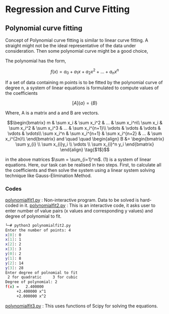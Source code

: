 # Regression and Curve Fitting


## Polynomial curve fitting
Concept of Polynomial curve fitting is similar to linear curve fitting. A straight might not be the ideal representative of the data under consideration. Then some polynomial curve might be a good choice,

The polynomial has the form, 
```math
f(x) = a_0 + a_1x + a_2x^2 + ... + a_nx^n
```
If a set of data containing m points is to be fitted by the polynomial curve of degree n, a system of linear equations is formulated to compute values of the coefficients
```math
[A]\{a\} = \{B\}
```
Where, A is a matrix and a and B are vectors.
```math
\begin{bmatrix}
m & \sum x_i & \sum x_i^2 & ... & \sum x_i^n\\
\sum x_i & \sum x_i^2 & \sum x_i^3 & ... & \sum x_i^{n+1}\\
\vdots  & \vdots & \vdots & \vdots & \vdots\\
\sum x_i^n & \sum x_i^{n+1} & \sum x_i^{n+2} & ... & \sum x_i^{2n}\\
\end{bmatrix}

and \quad \quad
\begin{align}
    B &= \begin{bmatrix}
           \sum y_{i} \\
           \sum x_{i}y_i \\
           \vdots \\
           \sum x_{i}^n y_i
         \end{bmatrix}
\end{align}

\tag{$1$}
```
in the above matrices $\sum = \sum_{i=1}^m$. 
(1) is a system of linear equations. Here, our task can be realised in two steps. First, to calculate all the coefficients and then solve the system using a linear system solving technique like Gauss-Elimination Method.

### Codes
[polynomialfit1.py](https://github.com/nishantaMishra/computational-physics-in-python/blob/main/curveFitting/polynomialCurveFitting/polynomialfit1.py) : Non-interactive program. Data to be solved is hard-coded in it.
[polynomialfit2.py](https://github.com/nishantaMishra/computational-physics-in-python/blob/main/curveFitting/polynomialCurveFitting/polynomialfit2.py) : This is an interactive code, it asks user to enter number of value pairs (x values and corresponding y values) and degree of polynomial to fit.
```bash
└─# python3 polynomialfit2.py
Enter the number of points: 4
x[0]: 0
x[1]: 1
x[2]: 2
x[3]: 3
y[0]: 2
y[1]: 8
y[2]: 14
y[3]: 28
Enter degree of polnomial to fit 
 2 for quadratic 	 3 for cubic
Degree of polynomial: 2
f(x) = 	 2.400000
	 +2.400000 x^1
	 +2.000000 x^2
```

[polynomialfit3.py](polynomialfit3.py) : This uses functions of Scipy for solving the equations.
